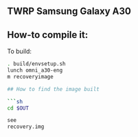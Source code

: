 ## TWRP Samsung Galaxy A30

## How-to compile it:

To build:

```sh
. build/envsetup.sh
lunch omni_a30-eng
m recoveryimage

## How to find the image built

```sh
cd $OUT

see
recovery.img
